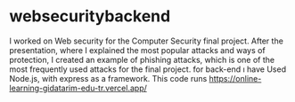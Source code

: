 # websecuritybackend
I worked on Web security for the Computer Security final project. After the presentation, where I explained the most popular attacks and ways of protection,
I created an example of phishing attacks, which is one of the most frequently used attacks for the final project. for  back-end ı
have Used Node.js, with express as a framework. This code runs https://online-learning-gidatarim-edu-tr.vercel.app/
